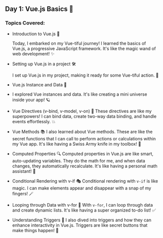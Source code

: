 ## Day 1: Vue.js Basics 🚀

### Topics Covered:
- Introduction to Vue.js 🌟
  
  Today, I embarked on my Vue-tiful journey! I learned the basics of Vue.js, a progressive JavaScript framework. It's like the magic wand of web development! ✨

- Setting up Vue.js in a project 🛠️
  
  I set up Vue.js in my project, making it ready for some Vue-tiful action. 💪

- Vue.js Instance and Data 🧬
- 
  I explored Vue instances and data. It's like creating a mini universe inside your app! 🪐

- Vue Directives (v-bind, v-model, v-on) 🤖
  These directives are like my superpowers! I can bind data, create two-way data binding, and handle events effortlessly. 💥

- Vue Methods 📚
  I also learned about Vue methods. These are like the secret functions that I can call to perform actions or calculations within my Vue app. It's like having a Swiss Army knife in my toolbox! 🧰

- Computed Properties 🔍
  Computed properties in Vue.js are like smart, auto-updating variables. They do the math for me, and when data changes, they automatically recalculate. It's like having a personal math assistant! 🧮

- Conditional Rendering with v-if 🎭
  Conditional rendering with `v-if` is like magic. I can make elements appear and disappear with a snap of my fingers! 🪄

- Looping through Data with v-for 🔄
  With `v-for`, I can loop through data and create dynamic lists. It's like having a super organized to-do list! ✅

- Understanding Triggers 🎯
  I also dived into triggers and how they can enhance interactivity in Vue.js. Triggers are like secret buttons that make things happen! 🎉

